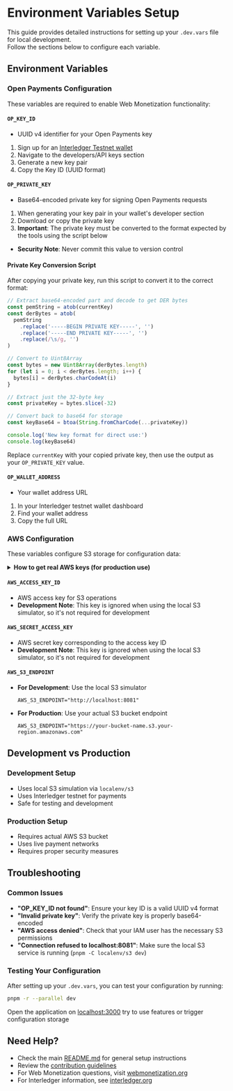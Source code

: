 # Environment Variables Setup

This guide provides detailed instructions for setting up your `.dev.vars` file for local development.\
Follow the sections below to configure each variable.

## Environment Variables

### Open Payments Configuration

These variables are required to enable Web Monetization functionality:

#### `OP_KEY_ID`

- UUID v4 identifier for your Open Payments key

1. Sign up for an [Interledger Testnet wallet](https://wallet.interledger-test.dev)
2. Navigate to the developers/API keys section
3. Generate a new key pair
4. Copy the Key ID (UUID format)

#### `OP_PRIVATE_KEY`

- Base64-encoded private key for signing Open Payments requests

1. When generating your key pair in your wallet's developer section
2. Download or copy the private key
3. **Important**: The private key must be converted to the format expected by the tools using the script below

- **Security Note**: Never commit this value to version control

#### Private Key Conversion Script

After copying your private key, run this script to convert it to the correct format:

```javascript
// Extract base64-encoded part and decode to get DER bytes
const pemString = atob(currentKey)
const derBytes = atob(
  pemString
    .replace('-----BEGIN PRIVATE KEY-----', '')
    .replace('-----END PRIVATE KEY-----', '')
    .replace(/\s/g, '')
)

// Convert to Uint8Array
const bytes = new Uint8Array(derBytes.length)
for (let i = 0; i < derBytes.length; i++) {
  bytes[i] = derBytes.charCodeAt(i)
}

// Extract just the 32-byte key
const privateKey = bytes.slice(-32)

// Convert back to base64 for storage
const keyBase64 = btoa(String.fromCharCode(...privateKey))

console.log('New key format for direct use:')
console.log(keyBase64)
```

Replace `currentKey` with your copied private key, then use the output as your `OP_PRIVATE_KEY` value.

#### `OP_WALLET_ADDRESS`

- Your wallet address URL

1. In your Interledger testnet wallet dashboard
2. Find your wallet address
3. Copy the full URL

### AWS Configuration

These variables configure S3 storage for configuration data:

<details>
<summary><b>How to get real AWS keys (for production use)</b></summary>

1. Sign in to the [AWS Management Console](https://aws.amazon.com/console/)
2. Navigate to IAM (Identity and Access Management)
3. In the left sidebar, select "Users"
4. Click on your user or create a new user with S3 permissions
5. Go to the "Security credentials" tab
6. Scroll down to "Access keys" and click "Create access key"
7. Choose "Application running outside AWS"
8. Copy the Access key ID

Make sure to save both the Access Key ID and Secret Access Key when they are displayed, as AWS will not show the secret key again.

**Required Permissions**: S3 read/write access\
**Security Note**: Never commit this value to version control

</details>

#### `AWS_ACCESS_KEY_ID`

- AWS access key for S3 operations
- **Development Note**: This key is ignored when using the local S3 simulator, so it's not required for development

#### `AWS_SECRET_ACCESS_KEY`

- AWS secret key corresponding to the access key ID
- **Development Note**: This key is ignored when using the local S3 simulator, so it's not required for development

#### `AWS_S3_ENDPOINT`

- **For Development**: Use the local S3 simulator
  ```
  AWS_S3_ENDPOINT="http://localhost:8081"
  ```
- **For Production**: Use your actual S3 bucket endpoint
  ```
  AWS_S3_ENDPOINT="https://your-bucket-name.s3.your-region.amazonaws.com"
  ```

## Development vs Production

### Development Setup

- Uses local S3 simulation via `localenv/s3`
- Uses Interledger testnet for payments
- Safe for testing and development

### Production Setup

- Requires actual AWS S3 bucket
- Uses live payment networks
- Requires proper security measures

## Troubleshooting

### Common Issues

- **"OP_KEY_ID not found"**: Ensure your key ID is a valid UUID v4 format
- **"Invalid private key"**: Verify the private key is properly base64-encoded
- **"AWS access denied"**: Check that your IAM user has the necessary S3 permissions
- **"Connection refused to localhost:8081"**: Make sure the local S3 service is running (`pnpm -C localenv/s3 dev`)

### Testing Your Configuration

After setting up your `.dev.vars`, you can test your configuration by running:

```sh
pnpm -r --parallel dev
```

Open the application on [localhost:3000](http://localhost:3000/tools/) try to use features or trigger configuration storage

## Need Help?

- Check the main [README.md](./README.md) for general setup instructions
- Review the [contribution guidelines](.github/contributing.md)
- For Web Monetization questions, visit [webmonetization.org](https://webmonetization.org/)
- For Interledger information, see [interledger.org](https://interledger.org)
